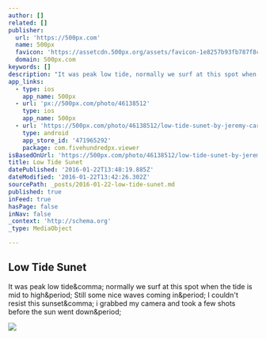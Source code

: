 ```yaml
---
author: []
related: []
publisher:
  url: 'https://500px.com'
  name: 500px
  favicon: 'https://assetcdn.500px.org/assets/favicon-1e8257b93fb787f8ceb66b5522ee853c.ico'
  domain: 500px.com
keywords: []
description: "It was peak low tide, normally we surf at this spot when the tide is mid to high. Still some nice waves coming in. I couldn't resist this sunset, i grabbed my camera and took a few shots before the sun went down."
app_links:
  - type: ios
    app_name: 500px
  - url: 'px://500px.com/photo/46138512'
    type: ios
    app_name: 500px
  - url: 'https://500px.com/photo/46138512/low-tide-sunet-by-jeremy-carhartt'
    type: android
    app_store_id: '471965292'
    package: com.fivehundredpx.viewer
isBasedOnUrl: 'https://500px.com/photo/46138512/low-tide-sunet-by-jeremy-carhartt'
title: Low Tide Sunet
datePublished: '2016-01-22T13:48:19.885Z'
dateModified: '2016-01-22T13:42:26.302Z'
sourcePath: _posts/2016-01-22-low-tide-sunet.md
published: true
inFeed: true
hasPage: false
inNav: false
_context: 'http://schema.org'
_type: MediaObject

---
```

<article style=""><h1>Low Tide Sunet</h1><p>It was peak low tide&amp;comma; normally we surf at this spot when the tide is mid to high&amp;period; Still some nice waves coming in&amp;period; I couldn't resist this sunset&amp;comma; i grabbed my camera and took a few shots before the sun went down&amp;period;</p><img src="https://drscdn.500px.org/photo/46138512/m%3D2048/26f04cd5ba5392a19cba5cd64b1e1d2f" /></article>